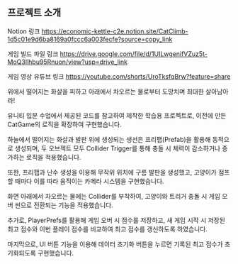 ## 프로젝트 소개

Notion 링크 https://economic-kettle-c2e.notion.site/CatClimb-1d5c01e9d6ba8169a0fccc6a003fecfe?source=copy_link

게임 빌드 파일 링크 https://drive.google.com/file/d/1UILwgenifVZuz5t-MoQ3Ilhbu95Rnuon/view?usp=drive_link

게임 영상 유튜브 링크 https://youtube.com/shorts/UroTksfqBrw?feature=share

위에서 떨어지는 화살을 피하고 아래에서 차오르는 물로부터 도망치며 최대한 살아남아라!

유니티 입문 수업에서 제공된 코드를 참고하여 제작한 학습용 프로젝트로, 이전에 만든 CatGame의 로직을 확장하여 구현했습니다.

하늘에서 떨어지는 화살과 발판 위에 생성되는 생선은 프리팹(Prefab)을 활용해 동적으로 생성되며,
두 오브젝트 모두 Collider Trigger를 통해 충돌 시 체력이 감소하거나 증가하는 로직을 적용했습니다.

또한, 프리팹과 난수 생성을 이용해 무작위 위치에 구름 발판을 생성했고,
고양이가 점프할 때마다 이를 따라 움직이는 카메라 시스템을 구현했습니다.

화면 아래에서 차오르는 물에는 Collider를 부착하여, 고양이와 트리거 충돌 시 게임 오버 씬으로 전환되는 기능을 적용했습니다.

추가로, PlayerPrefs를 활용해 게임 오버 시 점수를 저장하고, 새 게임 시작 시 저장된 최고 점수와 이번 플레이 점수를 비교하여 최고 점수를 갱신하도록 하였습니다.

마지막으로, UI 버튼 기능을 이용해 데이터 초기화 버튼을 누르면 기록된 최고 점수가 초기화되도록 구현했습니다.
